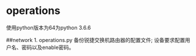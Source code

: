# operations

使用python版本为64为python 3.6.6

##network
    1. operations.py
        备份锐捷交换机路由器的配置文件;
        设备要求配置用户名、密码以及enable密码。
    
